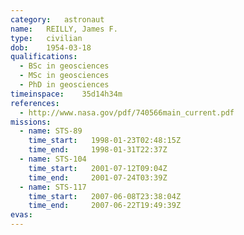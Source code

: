 ```yaml
---
category:	astronaut
name:	REILLY, James F.
type:	civilian
dob:	1954-03-18
qualifications:
  - BSc in geosciences
  - MSc in geosciences
  - PhD in geosciences
timeinspace:	35d14h34m
references:
  - http://www.nasa.gov/pdf/740566main_current.pdf
missions:
  - name: STS-89
    time_start:   1998-01-23T02:48:15Z
    time_end:     1998-01-31T22:37Z
  - name: STS-104
    time_start:   2001-07-12T09:04Z
    time_end:     2001-07-24T03:39Z
  - name: STS-117
    time_start:   2007-06-08T23:38:04Z
    time_end:     2007-06-22T19:49:39Z
evas:
---
```

